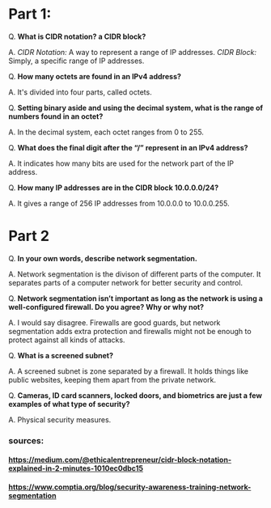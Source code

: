 # Part 1:

Q. **What is CIDR notation? a CIDR block?**

   A. *CIDR Notation:* A way to represent a range of IP addresses.
    *CIDR Block:* Simply, a specific range of IP addresses.

Q. **How many octets are found in an IPv4 address?**

   A. It's divided into four parts, called octets.

Q. **Setting binary aside and using the decimal system, what is the range of numbers found in an octet?**

   A. In the decimal system, each octet ranges from 0 to 255.

Q. **What does the final digit after the “/” represent in an IPv4 address?**

   A. It indicates how many bits are used for the network part of the IP address.

Q. **How many IP addresses are in the CIDR block 10.0.0.0/24?**

   A. It gives a range of 256 IP addresses from 10.0.0.0 to 10.0.0.255.

   # Part 2

Q. **In your own words, describe network segmentation.**

A. Network segmentation is the divison of different parts of the computer. It separates parts of a computer network for better security and control.

Q. **Network segmentation isn’t important as long as the network is using a well-configured firewall. Do you agree? Why or why not?**

A. I would say disagree. Firewalls are good guards, but network segmentation adds extra protection and firewalls might not be enough to protect against all kinds of attacks.

Q. **What is a screened subnet?**

A. A screened subnet is zone separated by a firewall. It holds things like public websites, keeping them apart from the private network.

Q. **Cameras, ID card scanners, locked doors, and biometrics are just a few examples of what type of security?**

A. Physical security measures.

### sources: 

#### https://medium.com/@ethicalentrepreneur/cidr-block-notation-explained-in-2-minutes-1010ec0dbc15

#### https://www.comptia.org/blog/security-awareness-training-network-segmentation
